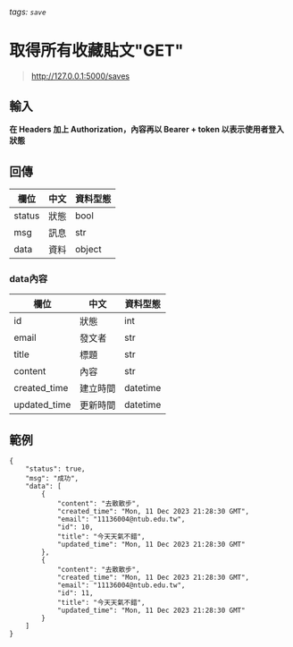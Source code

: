 ###### tags: `save`


# 取得所有收藏貼文"GET"

> http://127.0.0.1:5000/saves

## 輸入

**在 Headers 加上 Authorization，內容再以 Bearer + token 以表示使用者登入狀態**


## 回傳
| 欄位   | 中文 | 資料型態 |
| ------ | ---- | -------- |
| status | 狀態 | bool     |
| msg    | 訊息 | str      |
| data   | 資料 | object   |

### data內容
| 欄位         | 中文     | 資料型態 |
| ------------ | -------- | -------- |
| id           | 狀態     | int      |
| email        | 發文者   | str      |
| title        | 標題     | str      |
| content      | 內容     | str      |
| created_time | 建立時間 | datetime |
| updated_time | 更新時間 | datetime |


## 範例

```json=
{
    "status": true,
    "msg": "成功",
    "data": [
        {
            "content": "去散散步",
            "created_time": "Mon, 11 Dec 2023 21:28:30 GMT",
            "email": "11136004@ntub.edu.tw",
            "id": 10,
            "title": "今天天氣不錯",
            "updated_time": "Mon, 11 Dec 2023 21:28:30 GMT"
        },
        {
            "content": "去散散步",
            "created_time": "Mon, 11 Dec 2023 21:28:30 GMT",
            "email": "11136004@ntub.edu.tw",
            "id": 11,
            "title": "今天天氣不錯",
            "updated_time": "Mon, 11 Dec 2023 21:28:30 GMT"
        }
    ]
}
```

